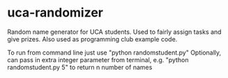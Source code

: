 # uca-randomizer

Random name generator for UCA students. Used to fairly assign tasks and give prizes. Also used as programming club example code.

To run from command line just use "python randomstudent.py"
Optionally, can pass in extra integer parameter from terminal, e.g. "python randomstudent.py 5" to return n number of names
